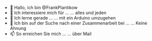 - 👋 Hallo, ich bin @FrankPlantikow
- 👀 Ich interessiere mich für …
   … alles und jeden
- 🌱 Ich lerne gerade …
   … mit ein Arduino umzugehen
- 💞️ Ich bin auf der Suche nach einer Zusammenarbeit bei ...
   … Keine Ahnung
- 📫 So erreichen Sie mich ...
   … über Mail


<!---
FrankPlantikow/FrankPlantikow is a ✨ special ✨ repository because its `README.md` (this file) appears on your GitHub profile.
You can click the Preview link to take a look at your changes.
--->
